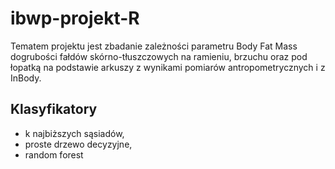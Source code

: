 # ibwp-projekt-R
Tematem projektu jest zbadanie zależności parametru Body Fat Mass dogrubości fałdów skórno-tłuszczowych na ramieniu, 
brzuchu oraz pod łopatką na podstawie arkuszy z wynikami pomiarów antropometrycznych i z InBody.

## Klasyfikatory
-  k najbiższych sąsiadów,
-  proste drzewo decyzyjne,
-  random forest
